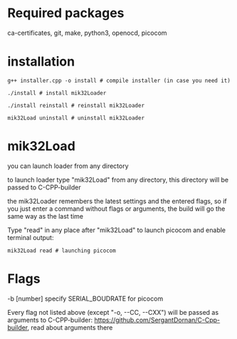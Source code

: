 # Required packages
ca-certificates, git, make, python3, openocd, picocom

# installation
```
g++ installer.cpp -o install # compile installer (in case you need it)
```

```
./install # install mik32Loader
```

```
./install reinstall # reinstall mik32Loader 
```

```
mik32Load uninstall # uninstall mik32Loader
```
# mik32Load
you can launch loader from any directory

to launch loader type "mik32Load" from any directory, this directory will be passed to C-CPP-builder

the mik32Loader remembers the latest settings and the entered flags, so if you just enter a command without flags or arguments, the build will go the same way as the last time

Type "read" in any place after "mik32Load" to launch picocom and enable terminal output:

```
mik32Load read # launching picocom
```

# Flags

-b [number] specify SERIAL_BOUDRATE for picocom

Every flag not listed above (except "-o, --CC, --CXX") will be passed as arguments to C-CPP-builder: https://github.com/SergantDornan/C-Cpp-builder, read about arguments there

